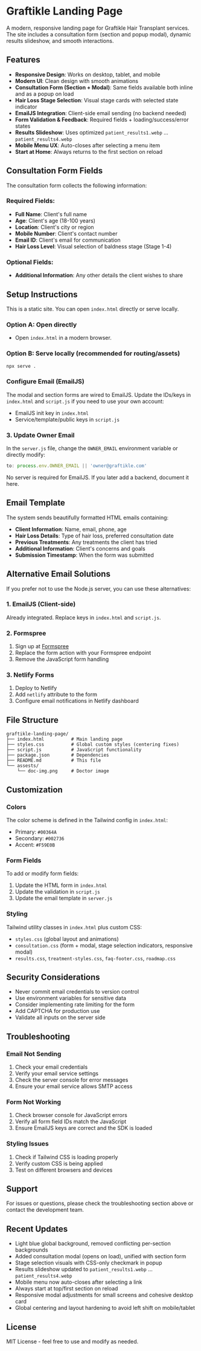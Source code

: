 # Graftikle Landing Page

A modern, responsive landing page for Graftikle Hair Transplant services. The site includes a consultation form (section and popup modal), dynamic results slideshow, and smooth interactions.

## Features

- **Responsive Design**: Works on desktop, tablet, and mobile
- **Modern UI**: Clean design with smooth animations
- **Consultation Form (Section + Modal)**: Same fields available both inline and as a popup on load
- **Hair Loss Stage Selection**: Visual stage cards with selected state indicator
- **EmailJS Integration**: Client-side email sending (no backend needed)
- **Form Validation & Feedback**: Required fields + loading/success/error states
- **Results Slideshow**: Uses optimized `patient_results1.webp` … `patient_results4.webp`
- **Mobile Menu UX**: Auto-closes after selecting a menu item
- **Start at Home**: Always returns to the first section on reload

## Consultation Form Fields

The consultation form collects the following information:

### Required Fields:
- **Full Name**: Client's full name
- **Age**: Client's age (18-100 years)
- **Location**: Client's city or region
- **Mobile Number**: Client's contact number
- **Email ID**: Client's email for communication
- **Hair Loss Level**: Visual selection of baldness stage (Stage 1-4)

### Optional Fields:
- **Additional Information**: Any other details the client wishes to share

## Setup Instructions

This is a static site. You can open `index.html` directly or serve locally.

### Option A: Open directly
- Open `index.html` in a modern browser.

### Option B: Serve locally (recommended for routing/assets)
```bash
npx serve .
```

### Configure Email (EmailJS)
The modal and section forms are wired to EmailJS. Update the IDs/keys in `index.html` and `script.js` if you need to use your own account:
- EmailJS init key in `index.html`
- Service/template/public keys in `script.js`

### 3. Update Owner Email

In the `server.js` file, change the `OWNER_EMAIL` environment variable or directly modify:

```javascript
to: process.env.OWNER_EMAIL || 'owner@graftikle.com'
```

No server is required for EmailJS. If you later add a backend, document it here.

## Email Template

The system sends beautifully formatted HTML emails containing:

- **Client Information**: Name, email, phone, age
- **Hair Loss Details**: Type of hair loss, preferred consultation date
- **Previous Treatments**: Any treatments the client has tried
- **Additional Information**: Client's concerns and goals
- **Submission Timestamp**: When the form was submitted

## Alternative Email Solutions

If you prefer not to use the Node.js server, you can use these alternatives:

### 1. EmailJS (Client-side)
Already integrated. Replace keys in `index.html` and `script.js`.

### 2. Formspree

1. Sign up at [Formspree](https://formspree.io/)
2. Replace the form action with your Formspree endpoint
3. Remove the JavaScript form handling

### 3. Netlify Forms

1. Deploy to Netlify
2. Add `netlify` attribute to the form
3. Configure email notifications in Netlify dashboard

## File Structure

```
graftikle-landing-page/
├── index.html          # Main landing page
├── styles.css          # Global custom styles (centering fixes)
├── script.js           # JavaScript functionality
├── package.json        # Dependencies
├── README.md           # This file
└── assests/
    └── doc-img.png     # Doctor image
```

## Customization

### Colors
The color scheme is defined in the Tailwind config in `index.html`:
- Primary: `#00364A`
- Secondary: `#002736`
- Accent: `#F59E0B`

### Form Fields
To add or modify form fields:
1. Update the HTML form in `index.html`
2. Update the validation in `script.js`
3. Update the email template in `server.js`

### Styling
Tailwind utility classes in `index.html` plus custom CSS:
- `styles.css` (global layout and animations)
- `consultation.css` (form + modal, stage selection indicators, responsive modal)
- `results.css`, `treatment-styles.css`, `faq-footer.css`, `roadmap.css`

## Security Considerations

- Never commit email credentials to version control
- Use environment variables for sensitive data
- Consider implementing rate limiting for the form
- Add CAPTCHA for production use
- Validate all inputs on the server side

## Troubleshooting

### Email Not Sending
1. Check your email credentials
2. Verify your email service settings
3. Check the server console for error messages
4. Ensure your email service allows SMTP access

### Form Not Working
1. Check browser console for JavaScript errors
2. Verify all form field IDs match the JavaScript
3. Ensure EmailJS keys are correct and the SDK is loaded

### Styling Issues
1. Check if Tailwind CSS is loading properly
2. Verify custom CSS is being applied
3. Test on different browsers and devices

## Support

For issues or questions, please check the troubleshooting section above or contact the development team.

## Recent Updates

- Light blue global background, removed conflicting per-section backgrounds
- Added consultation modal (opens on load), unified with section form
- Stage selection visuals with CSS-only checkmark in popup
- Results slideshow updated to `patient_results1.webp` … `patient_results4.webp`
- Mobile menu now auto-closes after selecting a link
- Always start at top/first section on reload
- Responsive modal adjustments for small screens and cohesive desktop card
- Global centering and layout hardening to avoid left shift on mobile/tablet

## License

MIT License - feel free to use and modify as needed.
